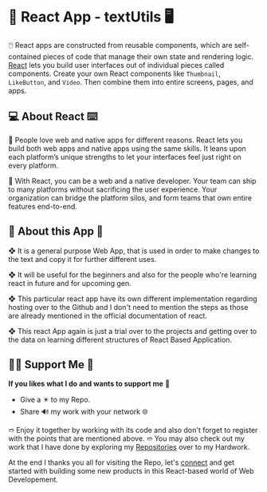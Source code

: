 # 💠 React App - textUtils 🖥️

🖱️ React apps are constructed from reusable components, which are self-contained pieces of code that manage their own state and rendering logic. [React](https://react.dev/) lets you build user interfaces out of individual pieces called components. Create your own React components like `Thumbnail`, `LikeButton`, and `Video`. Then combine them into entire screens, pages, and apps.

## 💻 About React ⌨️

📖 People love web and native apps for different reasons. React lets you build both web apps and native apps using the same skills. It leans upon each platform’s unique strengths to let your interfaces feel just right on every platform. 

📑 With React, you can be a web and a native developer. Your team can ship to many platforms without sacrificing the user experience. Your organization can bridge the platform silos, and form teams that own entire features end-to-end.

## 🤔 About this App 🗿

❖ It is a general purpose Web App, that is used in order to make changes to the text and copy it for further different uses.

❖ It will be useful for the beginners and also for the people who're learning react in future and for upcoming gen.

❖ This particular react app have its own different implementation regarding hosting over to the Github and I don't need to mention the steps as those are already mentioned in the official documentation of react.

❖ This react App again is just a trial over to the projects and getting over to the data on learning different structures of React Based Application.

## 🤝🏻 Support Me 🗿

**If you likes what I do and wants to support me** 🫣

- Give a ✴️ to my Repo.
- Share 🔊 my work with your network 🌐

➱ Enjoy it together by working with its code and also don't forget to register with the points that are mentioned above.
➱ You may also check out my work that I have done by exploring my [Repositories](https://github.com/ackwolver335?tab=repositories) over to my Hardwork.

At the end I thanks you all for visiting the Repo, let's [connect](https://github.com/ackwolver335) and get started with building some new products in this React-based world of Web Developement.